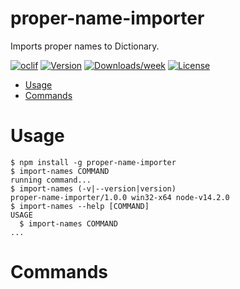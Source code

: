 proper-name-importer
====================

Imports proper names to Dictionary.

[![oclif](https://img.shields.io/badge/cli-oclif-brightgreen.svg)](https://oclif.io)
[![Version](https://img.shields.io/npm/v/proper-name-importer.svg)](https://npmjs.org/package/proper-name-importer)
[![Downloads/week](https://img.shields.io/npm/dw/proper-name-importer.svg)](https://npmjs.org/package/proper-name-importer)
[![License](https://img.shields.io/npm/l/proper-name-importer.svg)](https://github.com/ElectronicBabylonianLiterature/proper-name-importer/blob/master/package.json)

<!-- toc -->
* [Usage](#usage)
* [Commands](#commands)
<!-- tocstop -->
# Usage
<!-- usage -->
```sh-session
$ npm install -g proper-name-importer
$ import-names COMMAND
running command...
$ import-names (-v|--version|version)
proper-name-importer/1.0.0 win32-x64 node-v14.2.0
$ import-names --help [COMMAND]
USAGE
  $ import-names COMMAND
...
```
<!-- usagestop -->
# Commands
<!-- commands -->

<!-- commandsstop -->
